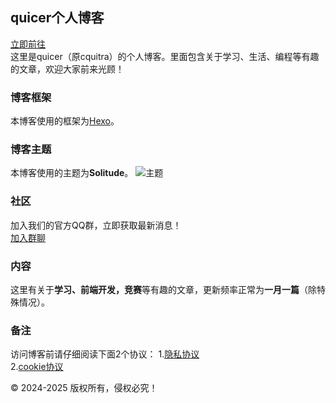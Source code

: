 ## quicer个人博客
[立即前往](https://quicer.js.cool)  
这里是quicer（原cquitra）的个人博客。里面包含关于学习、生活、编程等有趣的文章，欢迎大家前来光顾！  
### 博客框架
本博客使用的框架为[Hexo](https://hexo.io/zh-cn/)。
### 博客主题
本博客使用的主题为**Solitude**。
![主题](https://raw.githubusercontent.com/everfu/hexo-theme-solitude/dev/.github/logo.avif)  
### 社区
加入我们的官方QQ群，立即获取最新消息！  
[加入群聊](https://qun.qq.com/universal-share/share?ac=1)  
### 内容
这里有关于**学习、前端开发，竞赛**等有趣的文章，更新频率正常为**一月一篇**（除特殊情况）。  
### 备注
访问博客前请仔细阅读下面2个协议：
1.[隐私协议](https://quicer.js.cool/privacy)  
2.[cookie协议](http://localhost:4000/cookie/)  



© 2024-2025 版权所有，侵权必究！
